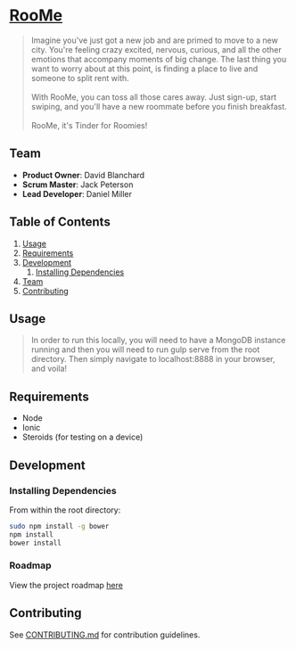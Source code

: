 # [RooMe](http://roome.azurewebsites.net/)

> Imagine you've just got a new job and are primed to move to a new city. You're feeling crazy excited, nervous, curious, and all the other emotions that accompany moments of big change. The last thing you want to worry about at this point, is finding a place to live and someone to split rent with.<br><br> 
With RooMe, you can toss all those cares away. Just sign-up, start swiping, and you'll have a new roommate before you finish breakfast.<br><br>
RooMe, it's Tinder for Roomies!

## Team

  - __Product Owner__: David Blanchard
  - __Scrum Master__: Jack Peterson
  - __Lead Developer__: Daniel Miller

## Table of Contents

1. [Usage](#Usage)
1. [Requirements](#requirements)
1. [Development](#development)
    1. [Installing Dependencies](#installing-dependencies)
1. [Team](#team)
1. [Contributing](#contributing)

## Usage

> In order to run this locally, you will need to have a MongoDB instance running and then you will need to run gulp serve from the root directory. Then simply navigate to localhost:8888 in your browser, and voila!

## Requirements

- Node
- Ionic
- Steroids (for testing on a device)

## Development

### Installing Dependencies

From within the root directory:

```sh
sudo npm install -g bower
npm install
bower install
```

### Roadmap

View the project roadmap [here](LINK_TO_PROJECT_ISSUES)


## Contributing

See [CONTRIBUTING.md](CONTRIBUTING.md) for contribution guidelines.
